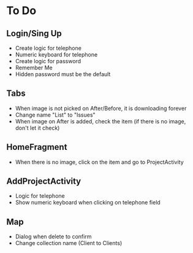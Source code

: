 # To Do

## Login/Sing Up

* Create logic for telephone
* Numeric keyboard for telephone
* Create logic for password
* Remember Me
* Hidden password must be the default

## Tabs

* When image is not picked on After/Before, it is downloading forever
* Change name "List" to "Issues"
* When image on After is added, check the item (if there is no image, don't let it check)

## HomeFragment

* When there is no image, click on the item and go to ProjectActivity

## AddProjectActivity

* Logic for telephone
* Show numeric keyboard when clicking on telephone field

## Map

* Dialog when delete to confirm
* Change collection name (Client to Clients)
